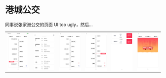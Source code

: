 # 港城公交
同事说张家港公交的页面 UI too ugly，然后...
<table>
<tr>
<td><img src="https://github.com/EagleKing/HarbourCityBus/blob/master/MarkdownImg/Simulator%20Screen%20Shot%202016年12月29日%20上午9.59.43.png"/></td>
<td><img src="https://github.com/EagleKing/HarbourCityBus/blob/master/MarkdownImg/Simulator%20Screen%20Shot%202016年12月30日%20上午9.14.09.png"/></td>
<td><img src="https://github.com/EagleKing/HarbourCityBus/blob/master/MarkdownImg/Simulator%20Screen%20Shot%202016年12月30日%20上午9.14.31.png"/></td>
<td><img src="https://github.com/EagleKing/HarbourCityBus/blob/master/MarkdownImg/Simulator%20Screen%20Shot%202016年12月30日%20上午9.14.35.png"/></td>
<td><img src="https://github.com/EagleKing/HarbourCityBus/blob/master/MarkdownImg/Simulator%20Screen%20Shot%202016年12月30日%20上午9.14.38.png"></td>
<td><img src = "https://github.com/EagleKing/HarbourCityBus/blob/master/MarkdownImg/Simulator%20Screen%20Shot%202016年12月30日%20上午9.37.05.png"></td>
</tr>
<tr>
</table>

